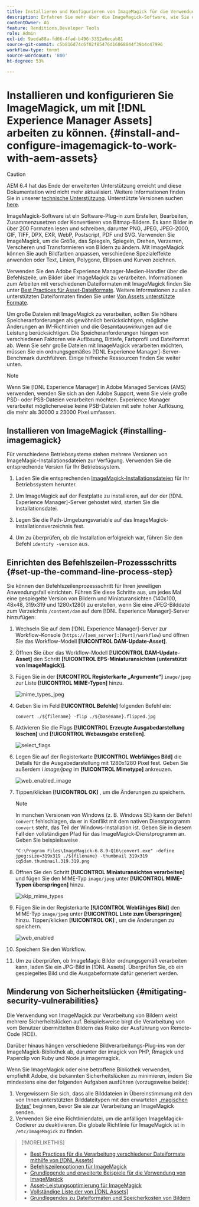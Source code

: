 ```yaml
---
title: Installieren und Konfigurieren von ImageMagick für die Verwendung mit [!DNL Experience Manager] Assets
description: Erfahren Sie mehr über die ImageMagick-Software, wie Sie diese installieren, den Befehlszeilenprozessschritt einrichten und damit Miniaturansichten von Bildern bearbeiten, zusammenstellen und generieren können.
contentOwner: AG
feature: Renditions,Developer Tools
role: Admin
exl-id: 9aeda88a-fd66-4fad-b496-3352a6ecab81
source-git-commit: c5b816d74c6f02f85476d16868844f39b4c47996
workflow-type: tm+mt
source-wordcount: '800'
ht-degree: 53%

---
```


# Installieren und konfigurieren Sie ImageMagick, um mit [!DNL Experience Manager Assets] arbeiten zu können. {#install-and-configure-imagemagick-to-work-with-aem-assets}

>[!CAUTION]
>
>AEM 6.4 hat das Ende der erweiterten Unterstützung erreicht und diese Dokumentation wird nicht mehr aktualisiert. Weitere Informationen finden Sie in unserer [technische Unterstützung](https://helpx.adobe.com/de/support/programs/eol-matrix.html). Unterstützte Versionen suchen [here](https://experienceleague.adobe.com/docs/?lang=de).

ImageMagick-Software ist ein Software-Plug-in zum Erstellen, Bearbeiten, Zusammenzusetzen oder Konvertieren von Bitmap-Bildern. Es kann Bilder in über 200 Formaten lesen und schreiben, darunter PNG, JPEG, JPEG-2000, GIF, TIFF, DPX, EXR, WebP, Postscript, PDF und SVG. Verwenden Sie ImageMagick, um die Größe, das Spiegeln, Spiegeln, Drehen, Verzerren, Verscheren und Transformieren von Bildern zu ändern. Mit ImageMagick können Sie auch Bildfarben anpassen, verschiedene Spezialeffekte anwenden oder Text, Linien, Polygone, Ellipsen und Kurven zeichnen.

Verwenden Sie den Adobe Experience Manager-Medien-Handler über die Befehlszeile, um Bilder über ImageMagick zu verarbeiten. Informationen zum Arbeiten mit verschiedenen Dateiformaten mit ImageMagick finden Sie unter [Best Practices für Asset-Dateiformate](assets-file-format-best-practices.md). Weitere Informationen zu allen unterstützten Dateiformaten finden Sie unter [Von Assets unterstützte Formate](assets-formats.md).

Um große Dateien mit ImageMagick zu verarbeiten, sollten Sie höhere Speicheranforderungen als gewöhnlich berücksichtigen, mögliche Änderungen an IM-Richtlinien und die Gesamtauswirkungen auf die Leistung berücksichtigen. Die Speicheranforderungen hängen von verschiedenen Faktoren wie Auflösung, Bittiefe, Farbprofil und Dateiformat ab. Wenn Sie sehr große Dateien mit ImageMagick verarbeiten möchten, müssen Sie ein ordnungsgemäßes [!DNL Experience Manager]-Server-Benchmark durchführen. Einige hilfreiche Ressourcen finden Sie weiter unten.

>[!NOTE]
>
>Wenn Sie [!DNL Experience Manager] in Adobe Managed Services (AMS) verwenden, wenden Sie sich an den Adobe Support, wenn Sie viele große PSD- oder PSB-Dateien verarbeiten möchten. Experience Manager verarbeitet möglicherweise keine PSB-Dateien mit sehr hoher Auflösung, die mehr als 30000 x 23000 Pixel umfassen.

## Installieren von ImageMagick {#installing-imagemagick}

Für verschiedene Betriebssysteme stehen mehrere Versionen von ImageMagic-Installationsdateien zur Verfügung. Verwenden Sie die entsprechende Version für Ihr Betriebssystem.

1. Laden Sie die entsprechenden [ImageMagick-Installationsdateien](https://www.imagemagick.org/script/download.php) für Ihr Betriebssystem herunter.
1. Um ImageMagick auf der Festplatte zu installieren, auf der der [!DNL Experience Manager]-Server gehostet wird, starten Sie die Installationsdatei.

1. Legen Sie die Path-Umgebungsvariable auf das ImageMagick-Installationsverzeichnis fest.
1. Um zu überprüfen, ob die Installation erfolgreich war, führen Sie den Befehl `identify -version` aus.

## Einrichten des Befehlszeilen-Prozessschritts {#set-up-the-command-line-process-step}

Sie können den Befehlszeilenprozessschritt für Ihren jeweiligen Anwendungsfall einrichten. Führen Sie diese Schritte aus, um jedes Mal eine gespiegelte Version von Bildern und Miniaturansichten (140x100, 48x48, 319x319 und 1280x1280) zu erstellen, wenn Sie eine JPEG-Bilddatei zum Verzeichnis `/content/dam` auf dem [!DNL Experience Manager]-Server hinzufügen:

1. Wechseln Sie auf dem [!DNL Experience Manager]-Server zur Workflow-Konsole (`https://[aem_server]:[Port]/workflow`) und öffnen Sie das Workflow-Modell **[!UICONTROL DAM-Update-Asset]**.
1. Öffnen Sie über das Workflow-Modell **[!UICONTROL DAM-Update-Asset]** den Schritt **[!UICONTROL EPS-Miniaturansichten (unterstützt von ImageMagick)]**.
1. Fügen Sie in der **[!UICONTROL Registerkarte „Argumente“]** `image/jpeg` zur Liste **[!UICONTROL MIME-Typen]** hinzu.

   ![mime_types_jpeg](assets/mime_types_jpeg.png)

1. Geben Sie im Feld **[!UICONTROL Befehle]** folgenden Befehl ein:

   `convert ./${filename} -flip ./${basename}.flipped.jpg`

1. Aktivieren Sie die Flags **[!UICONTROL Erzeugte Ausgabedarstellung löschen]** und **[!UICONTROL Webausgabe erstellen]**.

   ![select_flags](assets/select_flags.png)

1. Legen Sie auf der Registerkarte **[!UICONTROL Webfähiges Bild]** die Details für die Ausgabedarstellung mit 1280x1280 Pixel fest. Geben Sie außerdem i *image/jpeg* im **[!UICONTROL Mimetype]** ankreuzen.

   ![web_enabled_image](assets/web_enabled_image.png)

1. Tippen/klicken **[!UICONTROL OK]** , um die Änderungen zu speichern.

   >[!NOTE]
   >
   >In manchen Versionen von Windows (z. B. Windows SE) kann der Befehl `convert` fehlschlagen, da er in Konflikt mit dem nativen Dienstprogramm `convert` steht, das Teil der Windows-Installation ist. Geben Sie in diesem Fall den vollständigen Pfad für das ImageMagick-Dienstprogramm an. Geben Sie beispielsweise
   >
   >`"C:\Program Files\ImageMagick-6.8.9-Q16\convert.exe" -define jpeg:size=319x319 ./${filename} -thumbnail 319x319 cq5dam.thumbnail.319.319.png`

1. Öffnen Sie den Schritt **[!UICONTROL Miniaturansichten verarbeiten]** und fügen Sie den MIME-Typ `image/jpeg` unter **[!UICONTROL MIME-Typen überspringen]** hinzu.

   ![skip_mime_types](assets/skip_mime_types.png)

1. Fügen Sie in der Registerkarte **[!UICONTROL Webfähiges Bild]** den MIME-Typ `image/jpeg` unter **[!UICONTROL Liste zum Überspringen]** hinzu. Tippen/klicken **[!UICONTROL OK]** , um die Änderungen zu speichern.

   ![web_enabled](assets/web_enabled.png)

1. Speichern Sie den Workflow.
1. Um zu überprüfen, ob ImageMagic Bilder ordnungsgemäß verarbeiten kann, laden Sie ein JPG-Bild in [!DNL Assets]. Überprüfen Sie, ob ein gespiegeltes Bild und die Ausgabeformate dafür generiert werden.

## Minderung von Sicherheitslücken {#mitigating-security-vulnerabilities}

Die Verwendung von ImageMagick zur Verarbeitung von Bildern weist mehrere Sicherheitslücken auf. Beispielsweise birgt die Verarbeitung von vom Benutzer übermittelten Bildern das Risiko der Ausführung von Remote-Code (RCE).

Darüber hinaus hängen verschiedene Bildverarbeitungs-Plug-ins von der ImageMagick-Bibliothek ab, darunter der imagick von PHP, Rmagick und Paperclip von Ruby und Node.js imagemagick.

Wenn Sie ImageMagick oder eine betroffene Bibliothek verwenden, empfiehlt Adobe, die bekannten Sicherheitslücken zu minimieren, indem Sie mindestens eine der folgenden Aufgaben ausführen (vorzugsweise beide):

1. Vergewissern Sie sich, dass alle Bilddateien in Übereinstimmung mit den von Ihnen unterstützten Bilddateitypen mit den erwarteten [„magischen Bytes“](https://en.wikipedia.org/wiki/List_of_file_signatures) beginnen, bevor Sie sie zur Verarbeitung an ImageMagick senden.
1. Verwenden Sie eine Richtliniendatei, um die anfälligen ImageMagick-Codierer zu deaktivieren. Die globale Richtlinie für ImageMagick ist in `/etc/ImageMagick` zu finden.

>[!MORELIKETHIS]
>
>* [Best Practices für die Verarbeitung verschiedener Dateiformate mithilfe von [!DNL Assets]](assets-file-format-best-practices.md)
>* [Befehlszeilenoptionen für ImageMagick](https://www.imagemagick.org/script/command-line-options.php)
>* [Grundlegende und erweiterte Beispiele für die Verwendung von ImageMagick](https://www.imagemagick.org/Usage/)
>* [Asset-Leistungsoptimierung für ImageMagick](performance-tuning-guidelines.md)
>* [Vollständige Liste der von [!DNL Assets]](assets-formats.md)
>* [Grundlegendes zu Dateiformaten und Speicherkosten von Bildern](https://www.scantips.com/basics1d.html)

